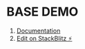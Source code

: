 # BASE DEMO  

1. [Documentation](_docs/references.md)
1. [Edit on StackBlitz ⚡️](https://stackblitz.com/edit/base-demo)